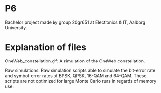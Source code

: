 # P6
Bachelor project made by group 20gr651 at Electronics &amp; IT, Aalborg University.

<H1>Explanation of files</H1>

OneWeb_constellation.gif: A simulation of the OneWeb constellation.

Raw simulations: Raw simulation scripts able to simulate the bit-error rate and symbol-error rates of BPSK, QPSK, 16-QAM and 64-QAM. These scripts are not optimized for large Monte Carlo runs in regards of memory use.
